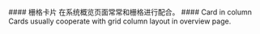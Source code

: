 <cn>
  #### 栅格卡片
  在系统概览页面常常和栅格进行配合。
</cn>

<us>
  #### Card in column
  Cards usually cooperate with grid column layout in overview page.
</us>
